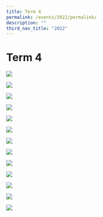 ```yaml
---
title: Term 4
permalink: /events/2022/permalink/
description: ""
third_nav_title: "2022"
---
```

# **Term 4**

![](/images/2022%20Events/Term%204/Slide1.jpg)

![](/images/2022%20Events/Term%204/Slide2.jpg)

![](/images/2022%20Events/Term%204/Slide3.jpg)

![](/images/2022%20Events/Term%204/Slide4.jpg)

![](/images/2022%20Events/Term%204/Slide5.jpg)

![](/images/2022%20Events/Term%204/Slide6.jpg)

![](/images/2022%20Events/Term%204/Slide7.jpg)

![](/images/2022%20Events/Term%204/Slide8.jpg)

![](/images/2022%20Events/Term%204/Slide9.jpg)

![](/images/2022%20Events/Term%204/Slide10.jpg)

![](/images/2022%20Events/Term%204/Slide11.jpg)

![](/images/2022%20Events/Term%204/Slide12.jpg)

![](/images/2022%20Events/Term%204/Slide13.jpg)

